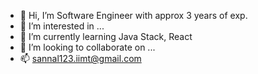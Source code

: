 - 👋 Hi, I’m Software Engineer with approx 3 years of exp.
- 👀 I’m interested in ...
- 🌱 I’m currently learning Java Stack, React
- 💞️ I’m looking to collaborate on ...
- 📫 sannal123.iimt@gmail.com

<!---
sannal123/sannal123 is a ✨ special ✨ repository because its `README.md` (this file) appears on your GitHub profile.
You can click the Preview link to take a look at your changes.
--->
